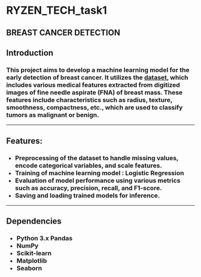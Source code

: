 # RYZEN_TECH_task1
<h2>BREAST CANCER DETECTION</h2>
<h2>Introduction</h2>
<h3>
  This project aims to develop a machine learning model for the early detection of breast cancer. It utilizes the <a href="./data_bc.csv">dataset</a>, which includes various medical features extracted from digitized images of fine needle aspirate (FNA) of breast mass. These features include characteristics such as radius, texture, smoothness, compactness, etc., which are used to classify tumors as malignant or benign. 
</h3><hr>

<h2>Features:</h2><ul>
  <h3>
    <li>Preprocessing of the dataset to handle missing values, encode categorical variables, and scale features. </li>
<li>Training of machine learning model : Logistic Regression </li>
<li>Evaluation of model performance using various metrics such as accuracy, precision, recall, and F1-score.</li> 
<li>Saving and loading trained models for inference.</li></ul><hr>
  </h3>

<h2>Dependencies</h2>
<h3>
<ul><li>Python 3.x Pandas</li>
<li>NumPy</li><li>Scikit-learn</li><li>Matplotlib</li><li>Seaborn</li>
</ul>
</h3>

